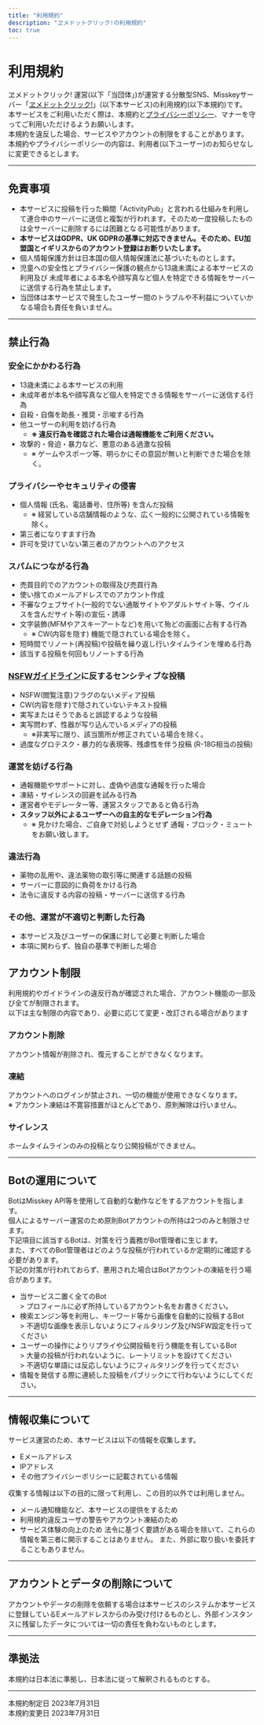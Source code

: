 ```yaml
---
title: "利用規約"
description: "ヱメドットクリック!の利用規約"
toc: true
---
```

# 利用規約
ヱメドットクリック! 運営(以下「当団体」)が運営する分散型SNS、Misskeyサーバー「[ヱメドットクリック!](https://misskey.emesan.click)」(以下本サービス)の利用規約(以下本規約)です。  
本サービスをご利用いただく際は、本規約と[プライバシーポリシー](/privacypolicy)、マナーを守ってご利用いただけるようお願いします。  
本規約を違反した場合、サービスやアカウントの制限をすることがあります。  
本規約やプライバシーポリシーの内容は、利用者(以下ユーザー)のお知らせなしに変更できるとします。
***

## 免責事項
- 本サービスに投稿を行った瞬間「ActivityPub」と言われる仕組みを利用して連合中のサーバーに送信と複製が行われます。そのため一度投稿したものは全サーバーに削除するには困難となる可能性があります。
- **本サービスはGDPR、UK GDPRの基準に対応できません。そのため、EU加盟国とイギリスからのアカウント登録はお断りいたします。**
- 個人情報保護方針は日本国の個人情報保護法に基づいたものとします。
- 児童への安全性とプライバシー保護の観点から13歳未満による本サービスの利用及び 未成年者による本名や顔写真など個人を特定できる情報をサーバーに送信する行為を禁止します。
- 当団体は本サービスで発生したユーザー間のトラブルや不利益についていかなる場合も責任を負いません。
***

## 禁止行為
### 安全にかかわる行為
- 13歳未満による本サービスの利用
- 未成年者が本名や顔写真など個人を特定できる情報をサーバーに送信する行為
- 自殺・自傷を助長・推奨・示唆する行為
- 他ユーザーの利用を妨げる行為
    - **※ 違反行為を確認された場合は通報機能をご利用ください。**
- 攻撃的・脅迫・暴力など、悪意のある過激な投稿
    - ※ ゲームやスポーツ等、明らかにその意図が無いと判断できた場合を除く。

### プライバシーやセキュリティの侵害
- 個人情報 (氏名、電話番号、住所等) を含んだ投稿
  - ※ 経営している店舗情報のような、広く一般的に公開されている情報を除く。
- 第三者になりすます行為
- 許可を受けていない第三者のアカウントへのアクセス

### スパムにつながる行為
- 売買目的でのアカウントの取得及び売買行為
- 使い捨てのメールアドレスでのアカウント作成
- 不審なウェブサイト(一般的でない通販サイトやアダルトサイト等、ウイルスを含んだサイト等)の宣伝・誘導
- 文字装飾(MFMやアスキーアートなど)を用いて殆どの画面に占有する行為
  - ※ CW(内容を隠す) 機能で隠されている場合を除く。
- 短時間でリノート(再投稿)や投稿を繰り返し行いタイムラインを埋める行為
- 該当する投稿を何回もリノートする行為

### [NSFWガイドライン](/nsfw-guideline)に反するセンシティブな投稿
- NSFW(閲覧注意)フラグのないメディア投稿
- CW(内容を隠す)で隠されていないテキスト投稿
- 実写またはそうであると誤認するような投稿
- 実写問わず、性器が写り込んでいるメディアの投稿
  - ※非実写に限り、該当箇所が修正されている場合を除く。
- 過度なグロテスク・暴力的な表現等、残虐性を伴う投稿 (R-18G相当の投稿)

### 運営を妨げる行為
- 通報機能やサポートに対し、虚偽や過度な通報を行った場合
- 凍結・サイレンスの回避を試みる行為
- 運営者やモデレーター等、運営スタッフであると偽る行為
- **スタッフ以外によるユーザーへの自主的なモデレーション行為**
  - ※ 見かけた場合、ご自身で対処しようとせず 通報・ブロック・ミュートをお願い致します。

### 違法行為
- 薬物の乱用や、違法薬物の取引等に関連する話題の投稿
- サーバーに意図的に負荷をかける行為
- 法令に違反する内容の投稿・サーバーに送信する行為

### その他、運営が不適切と判断した行為
- 本サービス及びユーザーの保護に対して必要と判断した場合
- 本項に関わらず、独自の基準で判断した場合

## アカウント制限
利用規約やガイドラインの違反行為が確認された場合、アカウント機能の一部及び全てが制限されます。  
以下は主な制限の内容であり、必要に応じて変更・改訂される場合があります

### アカウント削除
アカウント情報が削除され、復元することができなくなります。

### 凍結
アカウントへのログインが禁止され、一切の機能が使用できなくなります。  
※ アカウント凍結は不寛容措置がほとんどであり、原則解除は行いません。

### サイレンス
ホームタイムラインのみの投稿となり公開投稿ができません。
***

## Botの運用について
BotはMisskey API等を使用して自動的な動作などをするアカウントを指します。  
個人によるサーバー運営のため原則Botアカウントの所持は2つのみと制限させます。  
下記項目に該当するBotは、対策を行う義務がBot管理者に生じます。  
また、すべてのBot管理者はどのような投稿が行われているか定期的に確認する必要があります。  
下記の対策が行われておらず、悪用された場合はBotアカウントの凍結を行う場合があります。
- 当サービス二置く全てのBot  
  \> プロフィールに必ず所持しているアカウント名をお書きください。
- 検索エンジン等を利用し、キーワード等から画像を自動的に投稿するBot  
  \> 不適切な画像を表示しないようにフィルタリング及びNSFW設定を行ってください   
- ユーザーの操作によりリプライや公開投稿を行う機能を有しているBot  
  \> 大量の投稿が行われないように、レートリミットを設けてください  
  \> 不適切な単語には反応しないようにフィルタリングを行ってください  
- 情報を発信する際に連続した投稿をパブリックにて行わないようにしてください。  
***

## 情報収集について
サービス運営のため、本サービスは以下の情報を収集します。
- Eメールアドレス
- IPアドレス
- その他プライバシーポリシーに記載されている情報

収集する情報は以下の目的に限って利用し、この目的以外では利用しません。
- メール通知機能など、本サービスの提供をするため
- 利用規約違反ユーザの警告やアカウント凍結のため
- サービス体験の向上のため
法令に基づく要請がある場合を除いて、これらの情報を第三者に開示することはありません。
また、外部に取り扱いを委託することもありません。

***
## アカウントとデータの削除について
アカウントやデータの削除を依頼する場合は本サービスのシステムか本サービスに登録しているEメールアドレスからのみ受け付けるものとし、外部インスタンスに残留したデータについては一切の責任を負わないものとします。

***
## 準拠法
本規約は日本法に準拠し、日本法に従って解釈されるものとする。
***

本規約制定日 2023年7月31日  
本規約変更日 2023年7月31日